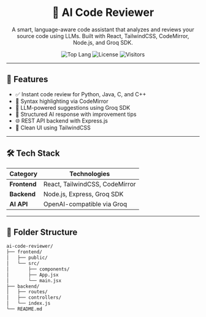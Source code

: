 <h1 align="center">🤖 AI Code Reviewer</h1>
<p align="center">
  A smart, language-aware code assistant that analyzes and reviews your source code using LLMs. Built with React, TailwindCSS, CodeMirror, Node.js, and Groq SDK.
</p>

<p align="center">
  <img src="https://img.shields.io/github/languages/top/ARUNKUMART9968/AI-code-_reviewe" alt="Top Lang">
  <img src="https://img.shields.io/github/license/ARUNKUMART9968/AI-code-_reviewe" alt="License">
  <img src="https://visitor-badge.laobi.icu/badge?page_id=ARUNKUMART9968.ai-code-reviewer" alt="Visitors">
</p>

---

## 🚀 Features

- ✅ Instant code review for Python, Java, C, and C++
- 🎯 Syntax highlighting via CodeMirror
- 🧠 LLM-powered suggestions using Groq SDK
- 💬 Structured AI response with improvement tips
- 🌐 REST API backend with Express.js
- 🎨 Clean UI using TailwindCSS

---

## 🛠️ Tech Stack

| Category   | Technologies                  |
|------------|-------------------------------|
| **Frontend** | React, TailwindCSS, CodeMirror |
| **Backend**  | Node.js, Express, Groq SDK      |
| **AI API**   | OpenAI-compatible via Groq     |

---

## 📁 Folder Structure

```bash
ai-code-reviewer/
├── frontend/
│   ├── public/
│   └── src/
│       ├── components/
│       ├── App.jsx
│       └── main.jsx
├── backend/
│   ├── routes/
│   ├── controllers/
│   └── index.js
└── README.md
